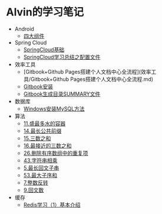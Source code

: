 # Alvin的学习笔记

- Android
  * [四大组件](Android/四大组件.md)
- Spring Cloud
  * [SpringCloud基础](SpringCloud/SpringCloud基础.md)
  * [SpringCloud学习总结之配置文件](SpringCloud/SpringCloud学习总结之配置文件.md)
- 效率工具
  * [Gitbook+Github Pages搭建个人文档中心全流程](效率工具/Gitbook+Github Pages搭建个人文档中心全流程.md)
  * [Gitbook安装](效率工具/Gitbook安装.md)
  * [Gitbook生成目录SUMMARY文件](效率工具/Gitbook生成目录SUMMARY文件.md)
- 数据库
  * [Windows安装MySQL方法](数据库/Windows安装MySQL方法.md)
- 算法
  * [11.盛最多水的容器](算法/11.盛最多水的容器.md)
  * [14.最长公共前缀](算法/14.最长公共前缀.md)
  * [15.三数之和](算法/15.三数之和.md)
  * [16.最接近的三数之和](算法/16.最接近的三数之和.md)
  * [26.删除有序数组中的重复项](算法/26.删除有序数组中的重复项.md)
  * [43.字符串相乘](算法/43.字符串相乘.md)
  * [5.最长回文子串](算法/5.最长回文子串.md)
  * [53.最大子序和](算法/53.最大子序和.md)
  * [7.整数反转](算法/7.整数反转.md)
  * [9.回文数](算法/9.回文数.md)
- 缓存
  * [Redis学习（1）基本介绍](缓存/Redis学习（1）基本介绍.md)
